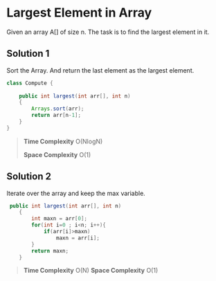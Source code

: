 # Largest Element in Array

Given an array A[] of size n. The task is to find the largest element in it.


## Solution 1

Sort the Array. And return the last element as the largest element.


```java
class Compute {
    
    public int largest(int arr[], int n)
    {
        Arrays.sort(arr);
        return arr[n-1];
    }
}
```

> __Time Complexity__ O(NlogN)
> 
> __Space Complexity__ O(1)


## Solution 2

Iterate over the array and keep the max variable.


```java
 public int largest(int arr[], int n)
    {
        int maxn = arr[0];
        for(int i=0 ; i<n; i++){
            if(arr[i]>maxn)
                maxn = arr[i];
        }
        return maxn;
    }
```

> __Time Complexity__ O(N)
> __Space Complexity__ O(1)

